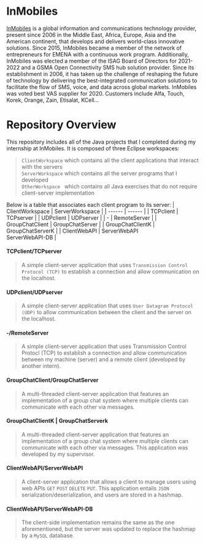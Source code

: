 # InMobiles
<a href="https://www.inmobiles.net/">InMobiles</a> 
is a global information and communications technology provider, present since 2006 
in the Middle East, Africa, Europe, Asia and the American continent, that develops and delivers 
world-class innovative solutions. Since 2015, InMobiles became a member of the network of 
entrepreneurs for EMENA with a continuous work program. Additionally, InMobiles was elected 
a member of the ISAG Board of Directors for 2021-2022 and a GSMA Open Connectivity SMS hub 
solution provider. Since its establishment in 2006, it has taken up the challenge 
of reshaping the future of technology by delivering the best-integrated communication solutions 
to facilitate the flow of SMS, voice, and data across global markets.
InMobiles was voted best VAS supplier for 2020. Customers include Alfa, Touch, Korek, Orange, Zain, 
Etisalat, KCell... 

# Repository Overview 
This repository includes all of the Java projects that I completed during my internship at InMobiles. It is composed of three Eclipse workspaces: <br>
> `ClientWorkspace` which contains all the client applications that interact with the servers <br>
> `ServerWorkspace` which contains all the server programs that I developed <br>
> `OtherWorkspace ` which contains all Java exercises that do not require client-server implementation <br>

Below is a table that associates each client program to its server:
| ClientWorkspace | ServerWorkspace |
| ------ | ------ |
| TCPclient | TCPserver |
| UDPclient | UDPserver |
| - | RemoteServer |
| GroupChatClient | GroupChatServer |
| GroupChatClientK | GroupChatServerK |
| ClientWebAPI | ServerWebAPI <br> ServerWebAPI-DB |

#### TCPclient/TCPserver
> A simple client-server application that uses `Transmission Control Protocol (TCP)` to establish a connection and allow communication on the localhost.

#### UDPclient/UDPserver
> A simple client-server application that uses `User Datagram Protocol (UDP)` to allow communication between the client and the server on the localhost.

#### -/RemoteServer
> A simple client-server application that uses Transmission Control Protocl (TCP) to establish a connection and allow communication between my machine (server) and a remote client (developed by another intern).

#### GroupChatClient/GroupChatServer
> A multi-threaded client-server application that features an implementation of a group chat system where multiple clients can communicate with each other via messages.

#### GroupChatClientK | GroupChatServerk
> A multi-threaded client-server application that features an implementation of a group chat system where multiple clients can communicate with each other via messages. This application was developed by my supervisor.

#### ClientWebAPI/ServerWebAPI
> A client-server application that allows a client to manage users using web APIs `GET` `POST` `DELETE` `PUT`. This application entails `JSON` serialization/deserialization, and users are stored in a hashmap.

#### ClientWebAPI/ServerWebAPI-DB 
> The client-side implementation remains the same as the one aforementioned, but the server was updated to replace the hashmap by a `MySQL` database.
